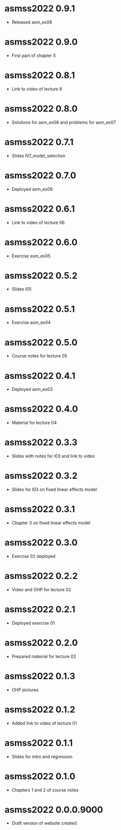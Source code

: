 # asmss2022 0.9.1

* Released asm_ex08

# asmss2022 0.9.0

* First part of chapter 5

# asmss2022 0.8.1

* Link to video of lecture 8

# asmss2022 0.8.0

* Solutions for asm_ex06 and problems for asm_ex07

# asmss2022 0.7.1

* Slides l07_model_selection

# asmss2022 0.7.0

* Deployed asm_ex06

# asmss2022 0.6.1

* Link to video of lecture 06

# asmss2022 0.6.0

* Exercise asm_ex05

# asmss2022 0.5.2

* Slides l05

# asmss2022 0.5.1

* Exercise asm_ex04

# asmss2022 0.5.0

* Course notes for lecture 05

# asmss2022 0.4.1

* Deployed asm_ex03

# asmss2022 0.4.0

* Material for lecture 04

# asmss2022 0.3.3

* Slides with notes for l03 and link to video

# asmss2022 0.3.2

* Slides for l03 on fixed linear effects model

# asmss2022 0.3.1

* Chapter 3 on fixed linear effects model

# asmss2022 0.3.0

* Exercise 02 deployed

# asmss2022 0.2.2

* Video and OHP for lecture 02

# asmss2022 0.2.1

* Deployed exercise 01

# asmss2022 0.2.0

* Prepared material for lecture 02

# asmss2022 0.1.3

* OHP pictures

# asmss2022 0.1.2

* Added link to video of lecture 01

# asmss2022 0.1.1

* Slides for intro and regression

# asmss2022 0.1.0

* Chapters 1 and 2 of course notes

# asmss2022 0.0.0.9000

* Draft version of website created.
